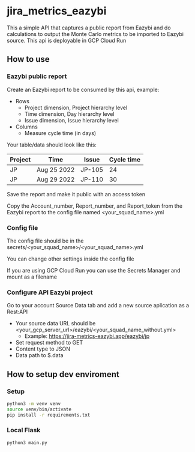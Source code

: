 # jira_metrics_eazybi
This a simple API that captures a public report from Eazybi and do calculations to output the Monte Carlo metrics to be imported to Eazybi source.
This api is deployable in GCP Cloud Run


## How to use
### Eazybi public report
Create an Eazybi report to be consumed by this api, example:
- Rows
    - Project dimension, Project hierarchy level
    - Time dimension, Day hierarchy level
    - Issue dimension, Issue hierarchy level
- Columns
    - Measure cycle time (in days)

Your table/data should look like this:

| Project | Time | Issue | Cycle time |
| ----------- | ----------- | ----------- | ----------- |
| JP | Aug 25 2022 | JP-105 | 24
| JP | Aug 29 2022 | JP-110 | 30

Save the report and make it public with an access token

Copy the Account_number, Report_number, and Report_token from the Eazybi report to the config file named <your_squad_name>.yml

### Config file
The config file should be in the secrets/<your_squad_name>/<your_squad_name>.yml

You can change other settings inside the config file

If you are using GCP Cloud Run you can use the Secrets Manager and mount as a filename

### Configure API Eazybi project
Go to your account Source Data tab and add a new source aplication as a Rest:API
- Your source data URL should be <your_gcp_server_url>/eazybi/<your_squad_name_without.yml>
    - Example: https://jira-metrics-eazybi.app/eazybi/jp
- Set request method to GET
- Content type to JSON
- Data path to $.data

## How to setup dev enviroment
### Setup
```bash
python3 -m venv venv
source venv/bin/activate
pip install -r requirements.txt
```
### Local Flask
```bash
python3 main.py
```
